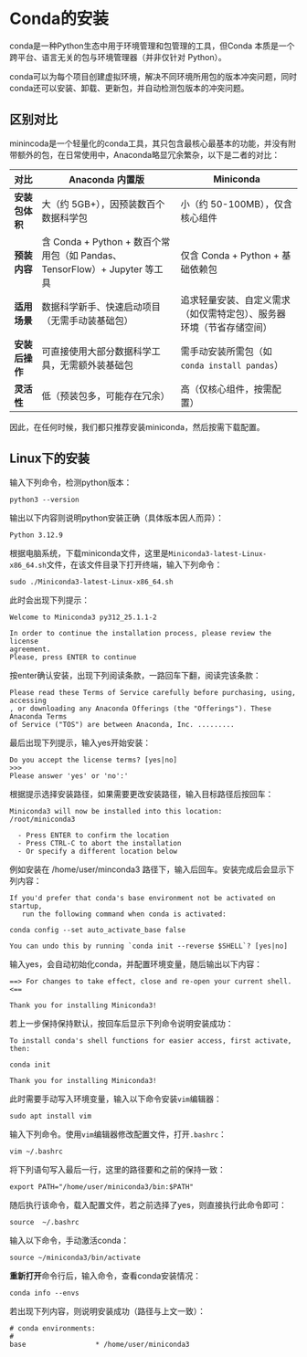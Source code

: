# Conda的安装

conda是一种Python生态中用于环境管理和包管理的工具，但Conda 本质是一个跨平台、语言无关的包与环境管理器（并非仅针对 Python）。

conda可以为每个项目创建虚拟环境，解决不同环境所用包的版本冲突问题，同时conda还可以安装、卸载、更新包，并自动检测包版本的冲突问题。

## 区别对比
minincoda是一个轻量化的conda工具，其只包含最核心最基本的功能，并没有附带额外的包，在日常使用中，Anaconda略显冗余繁杂，以下是二者的对比：

| 对比 | Anaconda 内置版 |Miniconda|
| -------------- | ------------------------------------------------------------------------- | -------------------------------------------------------------------- |
| **安装包体积** | 大（约 5GB+），因预装数百个数据科学包                                     | 小（约 50-100MB），仅含核心组件                                      |
| **预装内容**   | 含 Conda + Python + 数百个常用包（如 Pandas、TensorFlow）+ Jupyter 等工具 | 仅含 Conda + Python + 基础依赖包                                     |
| **适用场景**   | 数据科学新手、快速启动项目（无需手动装基础包）                            | 追求轻量安装、自定义需求（如仅需特定包）、服务器环境（节省存储空间） |
| **安装后操作** | 可直接使用大部分数据科学工具，无需额外装基础包                            | 需手动安装所需包（如 `conda install pandas`）                        |
| **灵活性**     | 低（预装包多，可能存在冗余）                                              | 高（仅核心组件，按需配置）                                           |

因此，在任何时候，我们都只推荐安装miniconda，然后按需下载配置。

## Linux下的安装

输入下列命令，检测python版本：
```
python3 --version
```
输出以下内容则说明python安装正确（具体版本因人而异）：
```
Python 3.12.9
```

根据电脑系统，下载miniconda文件，这里是`Miniconda3-latest-Linux-x86_64.sh`文件，在该文件目录下打开终端，输入下列命令：
```
sudo ./Miniconda3-latest-Linux-x86_64.sh
```
此时会出现下列提示：
```
Welcome to Miniconda3 py312_25.1.1-2

In order to continue the installation process, please review the license
agreement.
Please, press ENTER to continue
```
按enter确认安装，出现下列阅读条款，一路回车下翻，阅读完该条款：
```
Please read these Terms of Service carefully before purchasing, using, accessing
, or downloading any Anaconda Offerings (the "Offerings"). These Anaconda Terms 
of Service ("TOS") are between Anaconda, Inc. .........
```

最后出现下列提示，输入yes开始安装：
```
Do you accept the license terms? [yes|no]
>>> 
Please answer 'yes' or 'no':'
```
根据提示选择安装路径，如果需要更改安装路径，输入目标路径后按回车：
```
Miniconda3 will now be installed into this location:
/root/miniconda3

  - Press ENTER to confirm the location
  - Press CTRL-C to abort the installation
  - Or specify a different location below
```
例如安装在 /home/user/minconda3 路径下，输入后回车。安装完成后会显示下列内容：
```
If you'd prefer that conda's base environment not be activated on startup,
   run the following command when conda is activated:

conda config --set auto_activate_base false

You can undo this by running `conda init --reverse $SHELL`? [yes|no]
```
输入yes，会自动初始化conda，并配置环境变量，随后输出以下内容：

```
==> For changes to take effect, close and re-open your current shell. <==

Thank you for installing Miniconda3!
```

若上一步保持保持默认，按回车后显示下列命令说明安装成功：
```
To install conda's shell functions for easier access, first activate, then:

conda init

Thank you for installing Miniconda3!
```

此时需要手动写入环境变量，输入以下命令安装`vim`编辑器：

```
sudo apt install vim
```

输入下列命令。使用`vim`编辑器修改配置文件，打开`.bashrc`：
```
vim ~/.bashrc
```
将下列语句写入最后一行，这里的路径要和之前的保持一致：
```
export PATH="/home/user/miniconda3/bin:$PATH"
```
随后执行该命令，载入配置文件，若之前选择了yes，则直接执行此命令即可：

```
source  ~/.bashrc
```
输入以下命令，手动激活conda：
```
source ~/miniconda3/bin/activate
```
**重新打开**命令行后，输入命令，查看conda安装情况：
```
conda info --envs
```
若出现下列内容，则说明安装成功（路径与上文一致）：
```
# conda environments:
#
base                 * /home/user/miniconda3
```